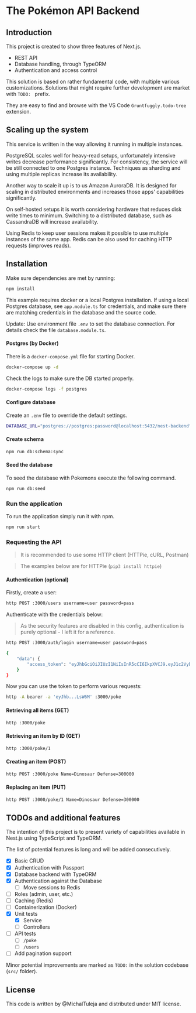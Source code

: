 # The Pokémon API Backend

## Introduction

This project is created to show three features of Next.js.

- REST API
- Database handling, through TypeORM
- Authentication and access control

This solution is based on rather fundamental code, with multiple various customizations.
Solutions that might require further development are market with `TODO: ` prefix.

They are easy to find and browse with the VS Code `Gruntfuggly.todo-tree` extension.

## Scaling up the system

This service is written in the way allowing it running in multiple instances.

PostgreSQL scales well for heavy-read setups, unfortunately intensive writes decrease performance significantly. For consistency, the service will be still connected to one Postgres instance. Techniques as sharding and using multiple replicas increase its availability.

Another way to scale it up is to us Amazon AuroraDB. It is designed for scaling in distributed environments and increases those apps' capabilities significantly.

On self-hosted setups it is worth considering hardware that reduces disk write times to minimum. Switching to a distributed database, such as CassandraDB will increase availability.

Using Redis to keep user sessions makes it possible to use multiple instances of the same app. Redis can be also used for caching HTTP requests (improves reads).

## Installation

Make sure dependencies are met by running:

```bash
npm install
```

This example requires docker or a local Postgres installation. If using a local Postgres database, see `app.module.ts` for credentials, and make sure there are matching credentials in the database and the source code.

Update: Use environment file `.env` to set the database connection. For details check the file `database.module.ts`.

#### Postgres (by Docker)

There is a `docker-compose.yml` file for starting Docker.

```bash
docker-compose up -d
```

Check the logs to make sure the DB started properly.

```bash
docker-compose logs -f postgres
```

#### Configure database

Create an `.env` file to override the default settings.

```bash
DATABASE_URL="postgres://postgres:password@localhost:5432/nest-backend"
```

#### Create schema

```bash
npm run db:schema:sync
```

#### Seed the database

To seed the database with Pokemons execute the following command.

```bash
npm run db:seed
```

### Run the application

To run the application simply run it with npm.

```bash
npm run start
```

### Requesting the API

> It is recommended to use some HTTP client (HTTPie, cURL, Postman)

> The examples below are for HTTPie (`pip3 install httpie`)

#### Authentication (optional)

Firstly, create a user:

```bash
http POST :3000/users username=user password=pass
```

Authenticate with the credentials below:

> As the security features are disabled in this config, authentication is purely optional - I left it for a reference.

```bash
http POST :3000/auth/login username=user password=pass

{
    "data": {
        "access_token": "eyJhbGciOiJIUzI1NiIsInR5cCI6IkpXVCJ9.eyJ1c2VybmFtZSI6InVzZXIiLCJpYXQiOjE2NzY4OTIyMzgsImV4cCI6MTY3Njg5MjI5OH0.X7BX21JKbANQp3KtuBa8vvUDAai7f-OptcWzRLLsW6M"
    }
}
```

Now you can use the token to perform various requests:

```bash
http -A bearer -a 'eyJhb...LsW6M' :3000/poke
```

#### Retrieving all items (GET)

```bash
http :3000/poke
```

#### Retrieving an item by ID (GET)

```bash
http :3000/poke/1
```

#### Creating an item (POST)

```bash
http POST :3000/poke Name=Dinosaur Defense=300000
```

#### Replacing an item (PUT)

```bash
http POST :3000/poke/1 Name=Dinosaur Defense=300000
```

## TODOs and additional features

The intention of this project is to present variety of capabilities available in Nest.js using TypeScript and TypeORM.

The list of potential features is long and will be added consecutively.

- [x] Basic CRUD
- [x] Authentication with Passport
- [x] Database backend with TypeORM
- [x] Authentication against the Database
  - [ ] Move sessions to Redis
- [ ] Roles (admin, user, etc.)
- [ ] Caching (Redis)
- [ ] Containerization (Docker)
- [x] Unit tests
  - [x] Service
  - [ ] Controllers
- [ ] API tests
  - [ ] `/poke`
  - [ ] `/users`
- [ ] Add pagination support

Minor potential improvements are marked as `TODO:` in the solution codebase (`src/` folder).

## License

This code is written by @MichalTuleja and distributed under MIT license.
